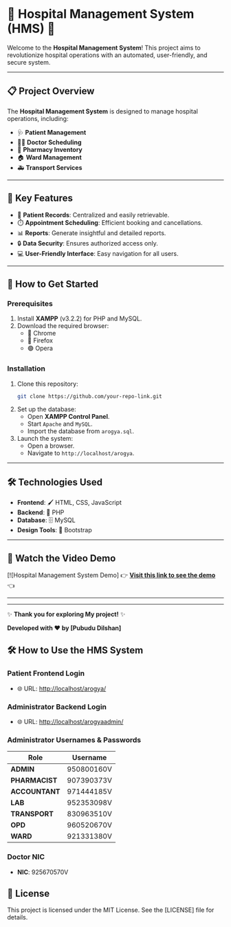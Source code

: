 
# 🏥 Hospital Management System (HMS) 🏥 

Welcome to the **Hospital Management System**! This project aims to revolutionize hospital operations with an automated, user-friendly, and secure system.

---

## 📋 **Project Overview**
The **Hospital Management System** is designed to manage hospital operations, including:
- 🩺 **Patient Management**  
- 🧑‍⚕️ **Doctor Scheduling**  
- 💊 **Pharmacy Inventory**  
- 🏠 **Ward Management**  
- 🚑 **Transport Services**

---

## 🌟 **Key Features**
- 📂 **Patient Records**: Centralized and easily retrievable.
- ⏱️ **Appointment Scheduling**: Efficient booking and cancellations.
- 📊 **Reports**: Generate insightful and detailed reports.
- 🔒 **Data Security**: Ensures authorized access only.
- 💻 **User-Friendly Interface**: Easy navigation for all users.

---

## 🚀 **How to Get Started**

### Prerequisites
1. Install **XAMPP** (v3.2.2) for PHP and MySQL.
2. Download the required browser:
   - 🔵 Chrome
   - 🔴 Firefox
   - 🟢 Opera

### Installation
1. Clone this repository:
   ```bash
   git clone https://github.com/your-repo-link.git
   ```
2. Set up the database:
   - Open **XAMPP Control Panel**.
   - Start `Apache` and `MySQL`.
   - Import the database from `arogya.sql`.
3. Launch the system:
   - Open a browser.
   - Navigate to `http://localhost/arogya`.

---

## 🛠️ **Technologies Used**
- **Frontend**: 🖌️ HTML, CSS, JavaScript
- **Backend**: 🐘 PHP
- **Database**: 🗄️ MySQL
- **Design Tools**: 🎨 Bootstrap

---

## 🎥 Watch the Video Demo

[![Hospital Management System Demo]
👉 **[Visit this link to see the demo](https://www.youtube.com/watch?v=jHVkgsRsynA)** 👈

---



---

✨ **Thank you for exploring My project!** ✨

**Developed with ❤️ by [Pubudu Dilshan]**

## 🛠️ **How to Use the HMS System**

### Patient Frontend Login
- 🌐 URL: [http://localhost/arogya/](http://localhost/arogya/)

### Administrator Backend Login
- 🌐 URL: [http://localhost/arogyaadmin/](http://localhost/arogyaadmin/)

### Administrator Usernames & Passwords
| Role          | Username        |
|---------------|-----------------|
| **ADMIN**     | 950800160V      |
| **PHARMACIST**| 907390373V      |
| **ACCOUNTANT**| 971444185V      |
| **LAB**       | 952353098V      |
| **TRANSPORT** | 830963510V      |
| **OPD**       | 960520670V      |
| **WARD**      | 921331380V      |

### Doctor NIC
- **NIC**: 925670570V

## 📜 License
This project is licensed under the MIT License. See the [LICENSE] file for details.
